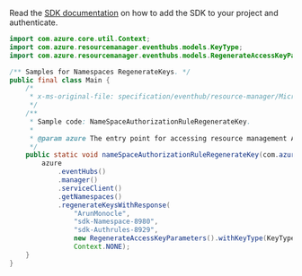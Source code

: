 Read the [SDK documentation](https://github.com/Azure/azure-sdk-for-java/blob/azure-resourcemanager_2.11.0/sdk/resourcemanager/azure-resourcemanager/README.md) on how to add the SDK to your project and authenticate.

```java
import com.azure.core.util.Context;
import com.azure.resourcemanager.eventhubs.models.KeyType;
import com.azure.resourcemanager.eventhubs.models.RegenerateAccessKeyParameters;

/** Samples for Namespaces RegenerateKeys. */
public final class Main {
    /*
     * x-ms-original-file: specification/eventhub/resource-manager/Microsoft.EventHub/stable/2021-11-01/examples/NameSpaces/EHNameSpaceAuthorizationRuleRegenerateKey.json
     */
    /**
     * Sample code: NameSpaceAuthorizationRuleRegenerateKey.
     *
     * @param azure The entry point for accessing resource management APIs in Azure.
     */
    public static void nameSpaceAuthorizationRuleRegenerateKey(com.azure.resourcemanager.AzureResourceManager azure) {
        azure
            .eventHubs()
            .manager()
            .serviceClient()
            .getNamespaces()
            .regenerateKeysWithResponse(
                "ArunMonocle",
                "sdk-Namespace-8980",
                "sdk-Authrules-8929",
                new RegenerateAccessKeyParameters().withKeyType(KeyType.PRIMARY_KEY),
                Context.NONE);
    }
}
```
